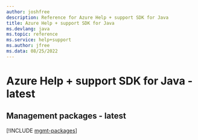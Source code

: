 ```yaml
---
author: joshfree
description: Reference for Azure Help + support SDK for Java
title: Azure Help + support SDK for Java
ms.devlang: java
ms.topic: reference
ms.service: help+support
ms.author: jfree
ms.data: 08/25/2022
---
```

# Azure Help + support SDK for Java - latest

## Management packages - latest
[!INCLUDE [mgmt-packages](help-+-support-mgmt-index.md)]